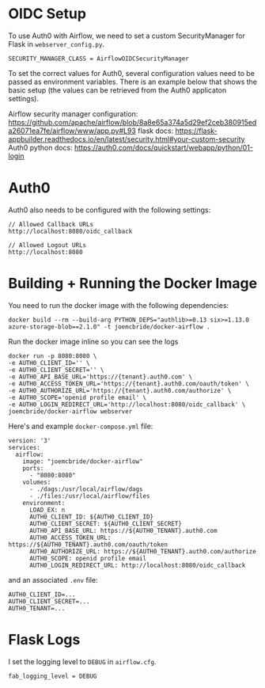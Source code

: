 # OIDC Setup

To use Auth0 with Airflow, we need to set a custom SecurityManager for Flask in `webserver_config.py`.

```
SECURITY_MANAGER_CLASS = AirflowOIDCSecurityManager
```

To set the correct values for Auth0, several configuration values need to be passed as environment variables.  There is an example below that shows the basic setup (the values can be retrieved from the Auth0 applicaton settings).

Airflow security manager configuration: https://github.com/apache/airflow/blob/8a8e65a374a5d29ef2ceb380915eda26071ea7fe/airflow/www/app.py#L93
flask docs: https://flask-appbuilder.readthedocs.io/en/latest/security.html#your-custom-security
Auth0 python docs: https://auth0.com/docs/quickstart/webapp/python/01-login

# Auth0

Auth0 also needs to be configured with the following settings:

```
// Allowed Callback URLs
http://localhost:8080/oidc_callback

// Allowed Logout URLs
http://localhost:8080
```

# Building + Running the Docker Image

You need to run the docker image with the following dependencies:

```
docker build --rm --build-arg PYTHON_DEPS="authlib>=0.13 six>=1.13.0 azure-storage-blob==2.1.0" -t joemcbride/docker-airflow .
```

Run the docker image inline so you can see the logs

```
docker run -p 8080:8080 \
-e AUTH0_CLIENT_ID='' \
-e AUTH0_CLIENT_SECRET='' \
-e AUTH0_API_BASE_URL='https://{tenant}.auth0.com' \
-e AUTH0_ACCESS_TOKEN_URL='https://{tenant}.auth0.com/oauth/token' \
-e AUTH0_AUTHORIZE_URL='https://{tenant}.auth0.com/authorize' \
-e AUTH0_SCOPE='openid profile email' \
-e AUTH0_LOGIN_REDIRECT_URL='http://localhost:8080/oidc_callback' \
joemcbride/docker-airflow webserver
```

Here's and example `docker-compose.yml` file:

```
version: '3'
services:
  airflow:
    image: "joemcbride/docker-airflow"
    ports:
      - "8080:8080"
    volumes:
      - ./dags:/usr/local/airflow/dags
      - ./files:/usr/local/airflow/files
    environment:
      LOAD_EX: n
      AUTH0_CLIENT_ID: ${AUTH0_CLIENT_ID}
      AUTH0_CLIENT_SECRET: ${AUTH0_CLIENT_SECRET}
      AUTH0_API_BASE_URL: https://${AUTH0_TENANT}.auth0.com
      AUTH0_ACCESS_TOKEN_URL: https://${AUTH0_TENANT}.auth0.com/oauth/token
      AUTH0_AUTHORIZE_URL: https://${AUTH0_TENANT}.auth0.com/authorize
      AUTH0_SCOPE: openid profile email
      AUTH0_LOGIN_REDIRECT_URL: http://localhost:8080/oidc_callback
```

and an associated `.env` file:

```
AUTH0_CLIENT_ID=...
AUTH0_CLIENT_SECRET=...
AUTH0_TENANT=...
```

# Flask Logs

I set the logging level to `DEBUG` in `airflow.cfg`.

```
fab_logging_level = DEBUG
```
